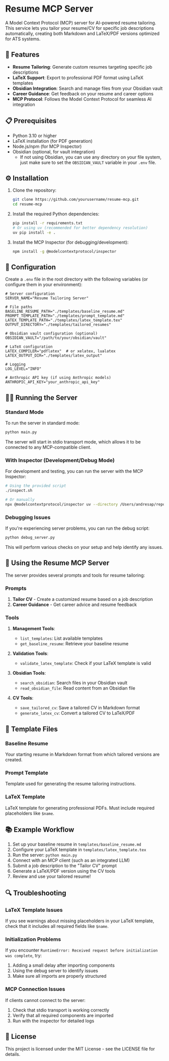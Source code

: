 # Resume MCP Server

A Model Context Protocol (MCP) server for AI-powered resume tailoring. This
service lets you tailor your resume/CV for specific job descriptions
automatically, creating both Markdown and LaTeX/PDF versions optimized for ATS
systems.

## 🚀 Features

- **Resume Tailoring**: Generate custom resumes targeting specific job
  descriptions
- **LaTeX Support**: Export to professional PDF format using LaTeX templates
- **Obsidian Integration**: Search and manage files from your Obsidian vault
- **Career Guidance**: Get feedback on your resume and career options
- **MCP Protocol**: Follows the Model Context Protocol for seamless AI
  integration

## 📋 Prerequisites

- Python 3.10 or higher
- LaTeX installation (for PDF generation)
- Node.js/npm (for MCP Inspector)
- Obsidian (optional, for vault integration)
  - If not using Obsidian, you can use any directory on your file system, just
    make sure to set the `OBSIDIAN_VAULT` variable in your `.env` file.

## ⚙️ Installation

1. Clone the repository:

   ```bash
   git clone https://github.com/yourusername/resume-mcp.git
   cd resume-mcp
   ```

2. Install the required Python dependencies:

   ```bash
   pip install -r requirements.txt
   # Or using uv (recommended for better dependency resolution)
   uv pip install -e .
   ```

3. Install the MCP Inspector (for debugging/development):
   ```bash
   npm install -g @modelcontextprotocol/inspector
   ```

## 🔧 Configuration

Create a `.env` file in the root directory with the following variables (or
configure them in your environment):

```env
# Server configuration
SERVER_NAME="Resume Tailoring Server"

# File paths
BASELINE_RESUME_PATH="./templates/baseline_resume.md"
PROMPT_TEMPLATE_PATH="./templates/prompt_template.md"
LATEX_TEMPLATE_PATH="./templates/latex_template.tex"
OUTPUT_DIRECTORY="./templates/tailored_resumes"

# Obsidian vault configuration (optional)
OBSIDIAN_VAULT="/path/to/your/obsidian/vault"

# LaTeX configuration
LATEX_COMPILER="pdflatex"  # or xelatex, lualatex
LATEX_OUTPUT_DIR="./templates/latex_output"

# Logging
LOG_LEVEL="INFO"

# Anthropic API key (if using Anthropic models)
ANTHROPIC_API_KEY="your_anthropic_api_key"
```

## 🏃‍♂️ Running the Server

### Standard Mode

To run the server in standard mode:

```bash
python main.py
```

The server will start in stdio transport mode, which allows it to be connected
to any MCP-compatible client.

### With Inspector (Development/Debug Mode)

For development and testing, you can run the server with the MCP Inspector:

```bash
# Using the provided script
./inspect.sh

# Or manually
npx @modelcontextprotocol/inspector uv --directory /Users/andresap/repos/resume-mcp run main.py
```

### Debugging Issues

If you're experiencing server problems, you can run the debug script:

```bash
python debug_server.py
```

This will perform various checks on your setup and help identify any issues.

## 🧠 Using the Resume MCP Server

The server provides several prompts and tools for resume tailoring:

### Prompts

1. **Tailor CV** - Create a customized resume based on a job description
2. **Career Guidance** - Get career advice and resume feedback

### Tools

1. **Management Tools**:

   - `list_templates`: List available templates
   - `get_baseline_resume`: Retrieve your baseline resume

2. **Validation Tools**:

   - `validate_latex_template`: Check if your LaTeX template is valid

3. **Obsidian Tools**:

   - `search_obsidian`: Search files in your Obsidian vault
   - `read_obsidian_file`: Read content from an Obsidian file

4. **CV Tools**:
   - `save_tailored_cv`: Save a tailored CV in Markdown format
   - `generate_latex_cv`: Convert a tailored CV to LaTeX/PDF

## 📄 Template Files

### Baseline Resume

Your starting resume in Markdown format from which tailored versions are
created.

### Prompt Template

Template used for generating the resume tailoring instructions.

### LaTeX Template

LaTeX template for generating professional PDFs. Must include required
placeholders like `$name`.

## 📚 Example Workflow

1. Set up your baseline resume in `templates/baseline_resume.md`
2. Configure your LaTeX template in `templates/latex_template.tex`
3. Run the server: `python main.py`
4. Connect with an MCP client (such as an integrated LLM)
5. Submit a job description to the "Tailor CV" prompt
6. Generate a LaTeX/PDF version using the CV tools
7. Review and use your tailored resume!

## 🔍 Troubleshooting

### LaTeX Template Issues

If you see warnings about missing placeholders in your LaTeX template, check
that it includes all required fields like `$name`.

### Initialization Problems

If you encounter
`RuntimeError: Received request before initialization was complete`, try:

1. Adding a small delay after importing components
2. Using the debug server to identify issues
3. Make sure all imports are properly structured

### MCP Connection Issues

If clients cannot connect to the server:

1. Check that stdio transport is working correctly
2. Verify that all required components are imported
3. Run with the inspector for detailed logs

## 📜 License

This project is licensed under the MIT License - see the LICENSE file for
details.
